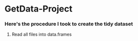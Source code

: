 GetData-Project
===============
### Here's the procedure I took to create the tidy dataset
1. Read all files into data.frames
